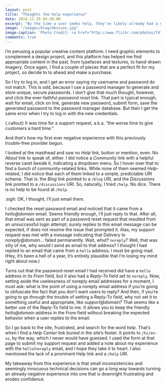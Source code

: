 ```yaml
---
layout: post
title: "Thoughts the help experience"
date: 2014-11-20 04:30:00
excerpt: "By the time a user seeks help, they’ve likely already had a negative experience, to some degree. It should be obvious, then, that requesting and getting assistance needs to be easy, responsive, predictable, frictionless and as positive an experience as possible."
image: "/images/blog/devices.jpg"
image-caption: 'Photo Credit: <a href="http://www.flickr.com/photos/74105777@N00/6152947625/">adactio</a> via <a href="http://compfight.com">Compfight</a> <a href="https://creativecommons.org/licenses/by/2.0/">cc</a>'
comments: true
---
```

I’m perusing a popular creative content platform. I need graphic elements to complement a design project, and this platform has helped me find appropriate content in the past, from typefaces and textures, to hand-drawn imagery. Once again, I find a couple of pieces that are a perfect fit for my project, so decide to to ahead and make a purchase.

So I try to log in, and I get an error saying my username and password do not match. This is odd, because I use a password manager to generate and store unique, secure passwords. I don’t give that much thought, however, and click the ever-faithful _password reset_ link. That part is typical enough; wait for email, click on link, generate new password, submit form, save the generated password to the password manager database. But then I get the same error when I try to log in with the new credentials.

{.callout} It was time for a support request, a.k.a. “the worse time to give customers a hard time.”

And _that’s_ how my first ever negative experience with this previously trouble-free provider begun.

I looked at the masthead and saw no _Help_ link, button or mention, even. No _About_ link to speak of, either. I did notice a _Community_ link with a helpful reverse caret beside it, indicating a dropdown menu. So I hover over that to find a bunch of community-related links. While none of them seemed _Help_-related, I did notice that each of them linked to a simple, predictable URI schema. That is: the _Blog_ link pointed to a `/blog` URI, and the _Discussions_ link pointed to a `/discussions` URI. So, naturally, I tried `/help`. No dice. There is no help to be found at `/help`.

_:sigh:_ OK, I thought, I’ll just email them.

I checked the reset password email and noticed that it came from a _hello@domain_ email. Seems friendly enough, I’ll just reply to that. After all, that email was sent as part of a password reset request that resulted from an unsuccessful login attempt; surely replies to this email message can be expected, if does not resolve the issue that prompted it. Alas, my support request was met with a message indicating that Delivery to _noreply@domain…_ failed permanently. Wait, whut? `noreply`? Well, that was silly of me, why would I send an email to that address? I thought I had replied to an email that came from a `hello` address; I must be going mad. (Hey, it’s been a hell of a year, it’s entirely plausible that I’m losing my mind right about now.)

Turns out that the password reset email I had received did have a `hello` address in its _From_ field, but it also had a _Reply-To_ field set to `noreply`. Now, setting aside the uselessness of noreply email addresses for a moment, I must ask: what is the point of using a noreply email address if you’re going to obfuscate the fact that you don’t want users to reply? And then, if you’re going to go through the trouble of setting a Reply-To field, why not set it to something useful and appropriate, like _support@domain_? That seems like a better use of the Reply-To field to me. It allows you to keep the friendly _hello@domain_ address in the From field without breaking the expected behavior when a user replies to the email.

So I go back to the site, frustrated, and search for the word _help_. That’s when I find a _Help Center_ link buried in the site’s footer. It points to `/hc/en-us`, by the way, which I never would have guessed. I used the form at that page to submit my support request and added a note about my experience with the `hello`/`noreply` email, and I hope they take it to heart. I also mentioned the lack of a prominent Help link and a `/help` URI.

My takeaway from this experience is that small inconsistencies and seemingly innocuous technical decisions can go a long way towards turning an already negative experience into one that is downright frustrating and erodes confidence.
